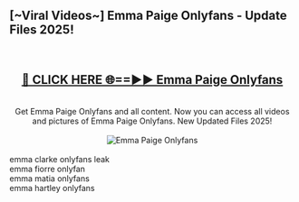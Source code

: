 <h2>[~Viral Videos~] Emma Paige Onlyfans - Update Files 2025!</h2>
<br>
<div align="center">
<h2><a href="https://betterlinks.top/A2PfLJ" rel="nofollow">🔴 CLICK HERE 🌐==►► Emma Paige Onlyfans</a></h2>
<br>
Get Emma Paige Onlyfans and all content. Now you can access all videos and pictures of Emma Paige Onlyfans. New Updated Files 2025!
<br>
<br>
<a href="https://betterlinks.top/A2PfLJ" rel="nofollow" data-target="animated-image.originalLink"><img src="https://i.ibb.co.com/WyWwxjT/player-gif2.gif" alt="Emma Paige Onlyfans" style="max-width: 100%; display: inline-block;" data-target="animated-image.originalImage"></a>
</div>
<br>
emma clarke onlyfans leak<br>
emma fiorre onlyfan<br>
emma matia onlyfans<br>
emma hartley onlyfans